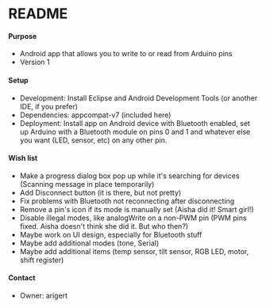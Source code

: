 # README #

#### Purpose ####

* Android app that allows you to write to or read from Arduino pins
* Version 1

#### Setup ####

* Development: Install Eclipse and Android Development Tools (or another IDE, if you prefer)
* Dependencies: appcompat-v7 (included here)
* Deployment: Install app on Android device with Bluetooth enabled, set up Arduino with a Bluetooth module on pins 0 and 1 and whatever else you want (LED, sensor, etc) on any other pin.

#### Wish list ####

* Make a progress dialog box pop up while it's searching for devices (Scanning message in place temporarily)
* Add Disconnect button (it is there, but not pretty)
* Fix problems with Bluetooth not reconnecting after disconnecting
* Remove a pin's icon if its mode is manually set (Aisha did it! Smart girl!)
* Disable illegal modes, like analogWrite on a non-PWM pin (PWM pins fixed. Aisha doesn't think she did it. But who then?)
* Maybe work on UI design, especially for Bluetooth stuff
* Maybe add additional modes (tone, Serial)
* Maybe add additional items (temp sensor, tilt sensor, RGB LED, motor, shift register)

#### Contact ####

* Owner: arigert
